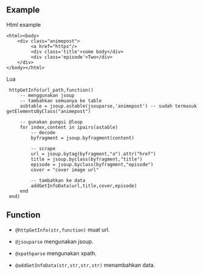 ## Example ##

Html example

    <html><body>
        <div class="animepost">
             <a href="https"/>
             <div class='title'>some body</div>
             <div class='episode'>Two</div>
        </div>
    </body></html>


Lua
  
     httpGetInfo(url_path,function()
         -- menggunakan jsoup        
         -- tambahkan semuanya ke table
         asbtable = jsoup.astable(jsouparse,'animepost') -- sudah termasuk getElementsByClass("animepost")

         -- gunakan pungsi @loop 
         for index,content in ipairs(astable)
             -- decode
             byfragment = jsoup.byfragment(content)

             -- scrape
             url = jsoup.bytag(byfragment,"a").attr("href")
             title = jsoup.byclass(byfragment,"title")
             episode = jsoup.byclass(byfragment,"episode")
             cover = "cover image url"

             -- tambahkan ke data
             addGetInfoData(url,title,cover,episode)
         end
     end)


## Function ##
- `@httpGetInfo(str,function)` muat url.
 
- `@jsouparse` mengunakan jsoup.

- `@xpathparse` mengunakan xpath.

- `@addGetInfoData(str,str,str,str)` menambahkan data.
